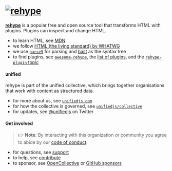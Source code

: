 # [![rehype][logo]][monorepo]

[**rehype**][monorepo] is a popular free and open source tool that transforms
HTML with plugins.
Plugins can inspect and change HTML.

*   to learn HTML, see [MDN][]
*   we follow [HTML (the living standard) by WHATWG][html]
*   we use [`parse5`][parse5] for parsing and [hast][] as the syntax tree
*   to find plugins, see [`awesome-rehype`][awesome], the
    [list of plugins][plugins], and the [`rehype-plugin` topic][topic]

#### unified

rehype is part of the unified collective, which brings together organisations
that work with content as structured data.

*   for more about us, see [`unifiedjs.com`][site]
*   for how the collective is governed, see [`unifiedjs/collective`][collective]
*   for updates, see [@unifiedjs][twitter] on Twitter

#### Get involved

> 👉 **Note**: By interacting with this organization or community you agree to
> abide by our [code of conduct][coc].

*   for questions, see [support][]
*   to help, see [contribute][]
*   to sponsor, see [OpenCollective][oc] or [GitHub sponsors][ghs]

[logo]: https://raw.githubusercontent.com/rehypejs/rehype/cb624bd/logo.svg?sanitize=true

[monorepo]: https://github.com/rehypejs/rehype

[mdn]: https://developer.mozilla.org/docs/Web/HTML

[html]: https://html.spec.whatwg.org/multipage/

[parse5]: https://github.com/inikulin/parse5

[hast]: https://github.com/syntax-tree/hast

[awesome]: https://github.com/rehypejs/awesome

[plugins]: https://github.com/rehypejs/rehype/blob/main/doc/plugins.md#list-of-plugins

[topic]: https://github.com/topics/rehype-plugin

[site]: https://unifiedjs.com

[twitter]: https://twitter.com/unifiedjs

[collective]: https://github.com/unifiedjs/collective

[coc]: https://github.com/rehypejs/.github/blob/main/code-of-conduct.md

[support]: https://github.com/rehypejs/.github/blob/main/support.md

[contribute]: https://github.com/rehypejs/.github/blob/main/contributing.md

[oc]: https://opencollective.com/unified

[ghs]: https://github.com/sponsors/unifiedjs
